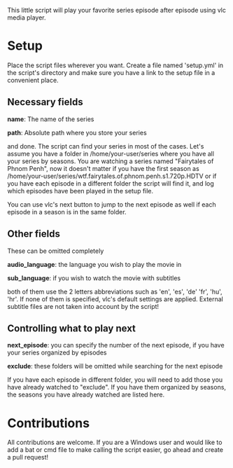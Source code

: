 This little script will play your favorite series episode after episode using vlc media player.

# Setup

Place the script files wherever you want. Create a file named 'setup.yml' in the script's directory and make sure you have a link to the setup file in a convenient place. 

## Necessary fields

**name**: The name of the series

**path**: Absolute path where you store your series

and done. The script can find your series in most of the cases. Let's assume you have a folder in /home/your-user/series
where you have all your series by seasons. You are watching a series named "Fairytales of Phnom Penh", now it doesn't matter
if you have the first season as /home/your-user/series/wtf.fairytales.of.phnom.penh.s1.720p.HDTV or if you have each episode in a 
different folder the script will find it, and log which episodes have been played in the setup file.

You can use vlc's next button to jump to the next episode as well if each episode in a season is in the same folder.

## Other  fields

These can be omitted completely

**audio_language**: the language you wish to play the movie in

**sub_language**: if you wish to watch the movie with subtitles

both of them use the 2 letters abbreviations such as 'en', 'es', 'de' 'fr', 'hu', 'hr'. If none of them is specified, vlc's
default settings are applied. External subtitle files are not taken into account by the script!

## Controlling what to play next

**next_episode**: you can specify the number of the next episode, if you have your series organized by episodes

**exclude**: these folders will be omitted while searching for the next episode

If you have each episode in different folder, you will need to add those you have already watched to "exclude". If you have them organized by seasons, the seasons you have already watched are listed here.

# Contributions

All contributions are welcome. If you are a Windows user and would like to add a bat or cmd file to make calling the script
easier, go ahead and create a pull request!
